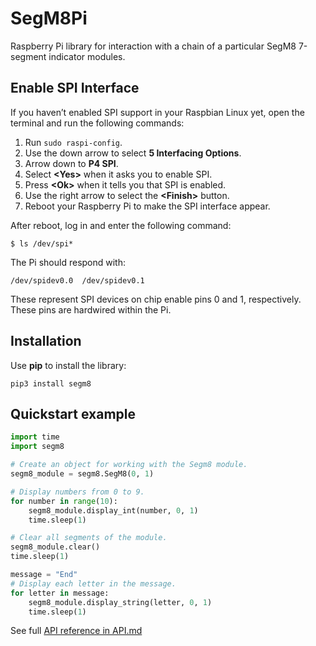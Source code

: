 # SegM8Pi

Raspberry Pi library for interaction with a chain of a particular SegM8 7-segment indicator modules.

## Enable SPI Interface

If you haven’t enabled SPI support in your Raspbian Linux yet, open the terminal and run the
following commands:

1. Run `sudo raspi-config`.
2. Use the down arrow to select **5 Interfacing Options**.
3. Arrow down to **P4 SPI**.
4. Select **\<Yes\>** when it asks you to enable SPI.
5. Press **\<Ok\>** when it tells you that SPI is enabled.
6. Use the right arrow to select the **\<Finish\>** button.
7. Reboot your Raspberry Pi to make the SPI interface appear.

After reboot, log in and enter the following command:

```shell
$ ls /dev/spi*
```

The Pi should respond with:

```shell
/dev/spidev0.0  /dev/spidev0.1
```

These represent SPI devices on chip enable pins 0 and 1, respectively. These pins are hardwired
within the Pi.

## Installation

Use **pip** to install the library:

```shell
pip3 install segm8
```

## Quickstart example

```python
import time
import segm8

# Create an object for working with the Segm8 module.
segm8_module = segm8.SegM8(0, 1)

# Display numbers from 0 to 9.
for number in range(10):
    segm8_module.display_int(number, 0, 1)
    time.sleep(1)

# Clear all segments of the module.
segm8_module.clear()
time.sleep(1)

message = "End"
# Display each letter in the message.
for letter in message:
    segm8_module.display_string(letter, 0, 1)
    time.sleep(1)
```

See full [API reference in API.md](https://github.com/amperka/SegM8Pi/blob/master/API.md)
